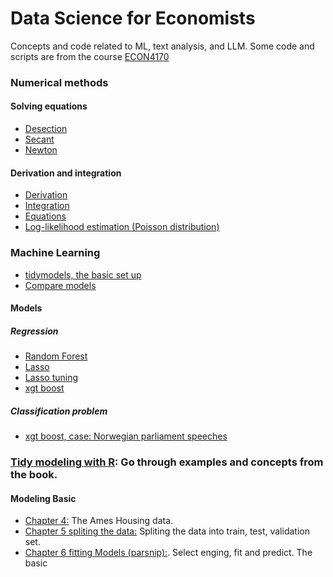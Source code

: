 # Data Science for Economists

Concepts and code related to ML, text analysis, and LLM. 
Some code and scripts are from the course [ECON4170](https://www.uio.no/studier/emner/sv/oekonomi/ECON4170/index.html)

### Numerical methods

#### Solving equations
  - [Desection](https://github.com/eal024/dc-for-econ/blob/main/desecant.R)
  - [Secant](https://github.com/eal024/dc-for-econ/blob/main/secant.R)
  - [Newton](https://github.com/eal024/dc-for-econ/blob/main/newton.R)

#### Derivation and integration
 - [Derivation]()
 - [Integration](https://github.com/eal024/dc-for-econ/blob/main/integration.R)
 - [Equations](https://github.com/eal024/dc-for-econ/blob/main/derivaton.R)
 - [Log-likelihood estimation (Poisson distribution)](https://github.com/eal024/dc-for-econ/blob/main/loglikehood_estimation.R)
   

### Machine Learning
- [tidymodels, the basic set up](https://github.com/eal024/dc-for-econ/blob/main/tidymodel_set_up.R)
- [Compare models](https://github.com/eal024/dc-for-econ/blob/main/comparing_models.R)

#### Models
##### Regression
- [Random Forest](https://github.com/eal024/dc-for-econ/blob/main/random_forest.R) 
- [Lasso](https://github.com/eal024/dc-for-econ/blob/main/Lasso.R)
- [Lasso tuning](https://github.com/eal024/dc-for-econ/blob/main/lasso_tuning.R)
- [xgt boost](https://github.com/eal024/dc-for-econ/blob/main/xgboost.R)

##### Classification problem
- [xgt boost, case: Norwegian parliament speeches](textclassification_xgboost.R)


### [Tidy modeling with R](https://www.tmwr.org/): Go through examples and concepts from the book.

#### Modeling Basic
- [Chapter 4:](https://www.tmwr.org/ames) The Ames Housing data. 
- [Chapter 5 spliting the data:](https://www.tmwr.org/splitting) Spliting the data into train, test, validation set.
- [Chapter 6 fitting Models (parsnip):](https://www.tmwr.org/models). Select enging, fit and predict. The basic

